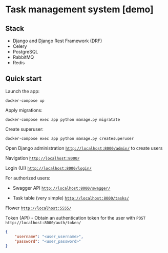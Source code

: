 # Task management system [demo]

## Stack

 - Django and Django Rest Framework (DRF)
 - Celery
 - PostgreSQL
 - RabbitMQ
 - Redis

## Quick start

Launch the app:
```shell
docker-compose up
```
Apply migrations:
```shell
docker-compose exec app python manage.py migratate
```
Create superuser:
```shell
docker-compose exec app python manage.py createsuperuser
```
Open Django administration [`http://localhost:8000/admin/`](http://localhost:8000/admin/) to create users

Navigation [`http://localhost:8000/`](http://localhost:8000/)

Login (UI) [`http://localhost:8000/login/`](http://localhost:8000/login/)

For authorized users:
 - Swagger API [`http://localhost:8000/swagger/`](http://localhost:8000/swagger/)

 - Task table (very simple) [`http://localhost:8000/tasks/`](http://localhost:8000/tasks/)


Flower [`http://localhost:5555/`](http://localhost:5555/)


Token (API) - Obtain an authentication token for the user with `POST` `http://localhost:8000/auth/token/`
```json
{
    "username": "<user_username>",
    "password": "<user_password>"
}
```

